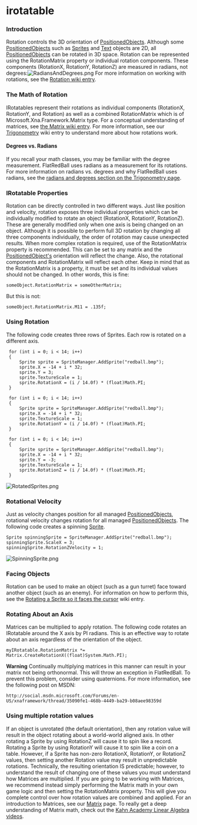 # irotatable

### Introduction

Rotation controls the 3D orientation of [PositionedObjects](../../positionedobject.md). Although some [PositionedObjects](../../positionedobject.md) such as [Sprites](../../../../../frb/docs/index.php) and [Text](../../../../../frb/docs/index.php) objects are 2D, all [PositionedObjects](../../positionedobject.md) can be rotated in 3D space. Rotation can be represented using the RotationMatrix property or individual rotation components. These components (RotationX, RotationY, RotationZ) are measured in radians, not degrees:![RadiansAndDegrees.png](../../../../../media/migrated\_media-RadiansAndDegrees.png) For more information on working with rotations, see the [Rotation wiki entry](../../../../../frb/docs/index.php).

### The Math of Rotation

IRotatables represent their rotations as individual components (RotationX, RotationY, and Rotation) as well as a combined RotationMatrix which is of Microsoft.Xna.Framework.Matrix type. For a conceptual understanding of matrices, see [the Matrix wiki entry](../../../../../frb/docs/index.php). For more information, see our [Trigonometry](../../../../../frb/docs/index.php) wiki entry to understand more about how rotations work.

#### Degrees vs. Radians

If you recall your math classes, you may be familiar with the degree measurement. FlatRedBall uses radians as a measurement for its rotations. For more information on radians vs. degrees and why FlatRedBall uses radians, see the [radians and degrees section on the Trigonometry page](../../../../../frb/docs/index.php#Radians\_and\_Degrees).

### IRotatable Properties

Rotation can be directly controlled in two different ways. Just like position and velocity, rotation exposes three individual properties which can be individually modified to rotate an object (RotationX, RotationY, RotationZ). These are generally modified only when one axis is being changed on an object. Although it is possible to perform full 3D rotation by changing all three components individually, the order of rotation may cause unexpected results. When more complex rotation is required, use of the RotationMatrix property is recommended. This can be set to any matrix and the [PositionedObject's](../../positionedobject.md) orientation will reflect the change. Also, the rotational components and RotationMatrix will reflect each other. Keep in mind that as the RotationMatrix is a property, it must be set and its individual values should not be changed. In other words, this is fine:

```
someObject.RotationMatrix = someOtherMatrix;
```

But this is not:

```
someObject.RotationMatrix.M11 = .135f;
```

### Using Rotation

The following code creates three rows of Sprites. Each row is rotated on a different axis.

```
 for (int i = 0; i < 14; i++)
 {
     Sprite sprite = SpriteManager.AddSprite("redball.bmp");
     sprite.X = -14 + i * 32;
     sprite.Y = 3;
     sprite.TextureScale = 1;
     sprite.RotationX = (i / 14.0f) * (float)Math.PI;
 }

 for (int i = 0; i < 14; i++)
 {
     Sprite sprite = SpriteManager.AddSprite("redball.bmp");
     sprite.X = -14 + i * 32;
     sprite.TextureScale = 1;
     sprite.RotationY = (i / 14.0f) * (float)Math.PI;
 }                
 
 for (int i = 0; i < 14; i++)
 {
     Sprite sprite = SpriteManager.AddSprite("redball.bmp");
     sprite.X = -14 + i * 32;
     sprite.Y = -3;
     sprite.TextureScale = 1;
     sprite.RotationZ = (i / 14.0f) * (float)Math.PI;
 }
```

![RotatedSprites.png](../../../../../media/migrated\_media-RotatedSprites.png)

### Rotational Velocity

Just as velocity changes position for all managed [PositionedObjects](../../../../../frb/docs/index.php), rotational velocity changes rotation for all managed [PositionedObjects](../../../../../frb/docs/index.php). The following code creates a spinning [Sprite](../../../../../frb/docs/index.php).

```
Sprite spinningSprite = SpriteManager.AddSprite("redball.bmp");
spinningSprite.ScaleX = 3;
spinningSprite.RotationZVelocity = 1;
```

![SpinningSprite.png](../../../../../media/migrated\_media-SpinningSprite.png)

### Facing Objects

Rotation can be used to make an object (such as a gun turret) face toward another object (such as an enemy). For information on how to perform this, see the [Rotating a Sprite so it faces the cursor](../../../../../frb/docs/index.php#Rotating\_a\_Sprite\_so\_it\_faces\_the\_cursor) wiki entry.

### Rotating About an Axis

Matrices can be multiplied to apply rotation. The following code rotates an IRotatable around the X axis by PI radians. This is an effective way to rotate about an axis regardless of the orientation of the object.

```
myIRotatable.RotationMatrix *= Matrix.CreateRotationX((float)System.Math.PI);
```

**Warning** Continually multiplying matrices in this manner can result in your matrix not being orthonormal. This will throw an exception in FlatRedBall. To prevent this problem, consider using quaternions. For more information, see the following post on MSDN:

```
http://social.msdn.microsoft.com/Forums/en-US/xnaframework/thread/35090fe1-468b-4449-ba29-b08aee98359d
```

### Using multiple rotation values

If an object is unrotated (the default orientation), then any rotation value will result in the object rotating about a world-world aligned axis. In other rotating a Sprite by using RotationZ will cause it to spin like a record. Rotating a Sprite by using RotationY will cause it to spin like a coin on a table. However, if a Sprite has non-zero RotationX, RotationY, or RotationZ values, then setting another Rotation value may result in unpredictable rotations. Technically, the resulting orientation IS predictable; however, to understand the result of changing one of these values you must understand how Matrices are multiplied. If you are going to be working with Matrices, we recommend instead simply performing the Matrix math in your own game logic and then setting the RotationMatrix property. This will give you complete control over how rotation values are combined and applied. For an introduction to Matrices, see our [Matrix](../../../../../frb/docs/index.php) page. To really get a deep understanding of Matrix math, check out the [Kahn Academy Linear Algebra videos](http://www.khanacademy.org/#Linear%20Algebra).

###
